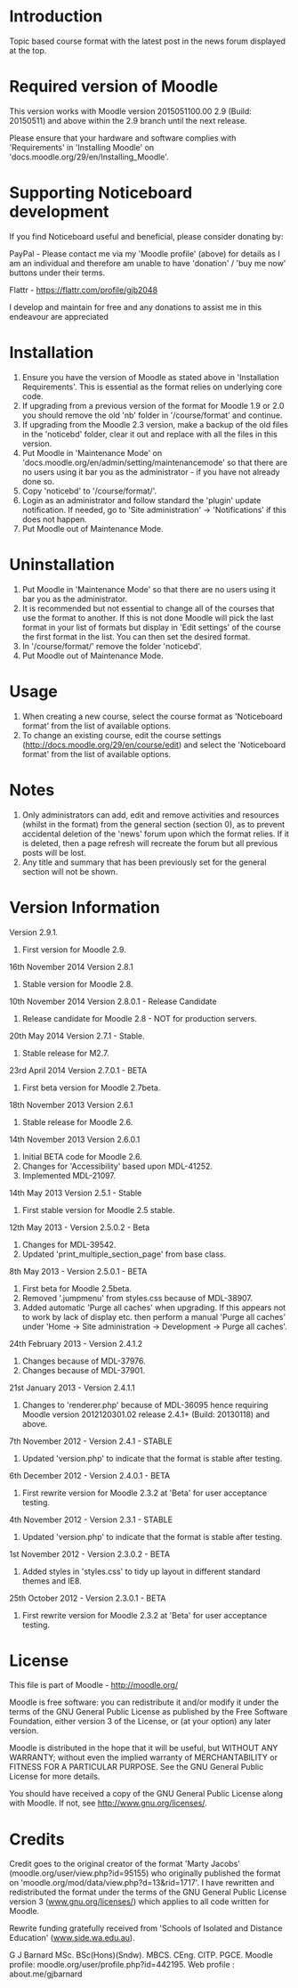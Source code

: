 Introduction
============
Topic based course format with the latest post in the news forum displayed at the top.

Required version of Moodle
==========================
This version works with Moodle version 2015051100.00 2.9 (Build: 20150511) and above within the 2.9 branch until the
next release.

Please ensure that your hardware and software complies with 'Requirements' in 'Installing Moodle' on
'docs.moodle.org/29/en/Installing_Moodle'.

Supporting Noticeboard development
==================================
If you find Noticeboard useful and beneficial, please consider donating by:

PayPal - Please contact me via my 'Moodle profile' (above) for details as I am an individual and therefore am unable
to have 'donation' / 'buy me now' buttons under their terms.

Flattr - https://flattr.com/profile/gjb2048

I develop and maintain for free and any donations to assist me in this endeavour are appreciated

Installation
============
1. Ensure you have the version of Moodle as stated above in 'Installation Requirements'.  This is essential as the
   format relies on underlying core code.
2. If upgrading from a previous version of the format for Moodle 1.9 or 2.0 you should remove the old 'nb' folder
   in '/course/format' and continue.
3. If upgrading from the Moodle 2.3 version, make a backup of the old files in the 'noticebd' folder, clear it out
   and replace with all the files in this version.
4. Put Moodle in 'Maintenance Mode' on 'docs.moodle.org/en/admin/setting/maintenancemode' so that there are no 
   users using it bar you as the administrator - if you have not already done so.
5. Copy 'noticebd' to '/course/format/'.
6. Login as an administrator and follow standard the 'plugin' update notification.  If needed, go to
   'Site administration' -> 'Notifications' if this does not happen.
7. Put Moodle out of Maintenance Mode.

Uninstallation
==============
1. Put Moodle in 'Maintenance Mode' so that there are no users using it bar you as the administrator.
2. It is recommended but not essential to change all of the courses that use the format to another.  If this is
   not done Moodle will pick the last format in your list of formats but display in 'Edit settings' of the
   course the first format in the list.  You can then set the desired format.
3. In '/course/format/' remove the folder 'noticebd'.
4. Put Moodle out of Maintenance Mode.

Usage
=====
1. When creating a new course, select the course format as 'Noticeboard format' from the list of available options.
2. To change an existing course, edit the course settings (http://docs.moodle.org/29/en/course/edit) and select the
   'Noticeboard format' from the list of available options.

Notes
=====
1. Only administrators can add, edit and remove activities and resources (whilst in the format) from the general
   section (section 0), as to prevent accidental deletion of the 'news' forum upon which the format relies.  If it is
   deleted, then a page refresh will recreate the forum but all previous posts will be lost.
2. Any title and summary that has been previously set for the general section will not be shown.

Version Information
===================
Version 2.9.1.
  1.  First version for Moodle 2.9.

16th November 2014 Version 2.8.1
  1.  Stable version for Moodle 2.8.

10th November 2014 Version 2.8.0.1 - Release Candidate
  1.  Release candidate for Moodle 2.8 - NOT for production servers.

20th May 2014 Version 2.7.1 - Stable.
  1.  Stable release for M2.7.

23rd April 2014 Version 2.7.0.1 - BETA
  1.  First beta version for Moodle 2.7beta.

18th November 2013 Version 2.6.1
  1.  Stable release for Moodle 2.6.

14th November 2013 Version 2.6.0.1
  1.  Initial BETA code for Moodle 2.6.
  2.  Changes for 'Accessibility' based upon MDL-41252.
  3.  Implemented MDL-21097.

14th May 2013 Version 2.5.1 - Stable
  1.  First stable version for Moodle 2.5 stable.

12th May 2013 - Version 2.5.0.2 - Beta
  1. Changes for MDL-39542.
  2. Updated 'print_multiple_section_page' from base class.

8th May 2013 - Version 2.5.0.1 - BETA
  1. First beta for Moodle 2.5beta.
  2. Removed '.jumpmenu' from styles.css because of MDL-38907.
  3. Added automatic 'Purge all caches' when upgrading.  If this appears not to work by lack of display etc. then perform a
     manual 'Purge all caches' under 'Home -> Site administration -> Development -> Purge all caches'.

24th February 2013 - Version 2.4.1.2
  1. Changes because of MDL-37976.
  2. Changes because of MDL-37901.

21st January 2013 - Version 2.4.1.1
  1. Changes to 'renderer.php' because of MDL-36095 hence requiring Moodle version 2012120301.02 release 2.4.1+ (Build: 20130118) and above.

7th November 2012 - Version 2.4.1 - STABLE
  1. Updated 'version.php' to indicate that the format is stable after testing.

6th December 2012 - Version 2.4.0.1 - BETA
  1. First rewrite version for Moodle 2.3.2 at 'Beta' for user acceptance testing.

4th November 2012 - Version 2.3.1 - STABLE
  1. Updated 'version.php' to indicate that the format is stable after testing.

1st November 2012 - Version 2.3.0.2 - BETA
  1. Added styles in 'styles.css' to tidy up layout in different standard themes and IE8.

25th October 2012 - Version 2.3.0.1 - BETA
  1. First rewrite version for Moodle 2.3.2 at 'Beta' for user acceptance testing.

License
=======
This file is part of Moodle - http://moodle.org/

Moodle is free software: you can redistribute it and/or modify
it under the terms of the GNU General Public License as published by
the Free Software Foundation, either version 3 of the License, or
(at your option) any later version.

Moodle is distributed in the hope that it will be useful,
but WITHOUT ANY WARRANTY; without even the implied warranty of
MERCHANTABILITY or FITNESS FOR A PARTICULAR PURPOSE.  See the
GNU General Public License for more details.

You should have received a copy of the GNU General Public License
along with Moodle.  If not, see <http://www.gnu.org/licenses/>.

Credits
=======
Credit goes to the original creator of the format 'Marty Jacobs' (moodle.org/user/view.php?id=95155) who originally
published the format on 'moodle.org/mod/data/view.php?d=13&rid=1717'.  I have rewritten and redistributed the format
under the terms of the GNU General Public License version 3 (www.gnu.org/licenses/) which applies to all code written
for Moodle.

Rewrite funding gratefully received from 'Schools of Isolated and Distance Education' (www.side.wa.edu.au).


G J Barnard MSc. BSc(Hons)(Sndw). MBCS. CEng. CITP. PGCE.
Moodle profile: moodle.org/user/profile.php?id=442195.
Web profile   : about.me/gjbarnard
